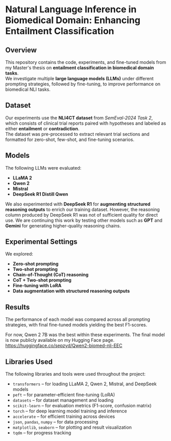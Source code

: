# Natural Language Inference in Biomedical Domain: Enhancing Entailment Classification

## Overview
This repository contains the code, experiments, and fine-tuned models from my Master's thesis on **entailment classification in biomedical domain tasks**.  
We investigate multiple **large language models (LLMs)** under different prompting strategies, followed by fine-tuning, to improve performance on biomedical NLI tasks.

## Dataset
Our experiments use the **NLI4CT dataset** from *SemEval-2024 Task 2*, which consists of clinical trial reports paired with hypotheses and labeled as either **entailment** or **contradiction**.  
The dataset was pre-processed to extract relevant trial sections and formatted for zero-shot, few-shot, and fine-tuning scenarios.

## Models
The following LLMs were evaluated:
- **LLaMA 2**
- **Qwen 2**
- **Mistral**
- **DeepSeek R1 Distill Qwen**

We also experimented with **DeepSeek R1** for **augmenting structured reasoning outputs** to enrich our training dataset. However, the reasoning column produced by DeepSeek R1 was not of sufficient quality for direct use. We are continuing this work by testing other models such as **GPT** and **Gemini** for generating higher-quality reasoning chains.

## Experimental Settings
We explored:
- **Zero-shot prompting**
- **Two-shot prompting**
- **Chain-of-Thought (CoT) reasoning**
- **CoT + Two-shot prompting**
- **Fine-tuning with LoRA**
- **Data augmentation with structured reasoning outputs**

## Results
The performance of each model was compared across all prompting strategies, with final fine-tuned models yielding the best F1-scores.

For now, Qwen 2 7B was the best within these experiments.
The final model is now publicly available on my Hugging Face page.
https://huggingface.co/sepzyd/Qwen2-biomed-nli-EEC

## Libraries Used
The following libraries and tools were used throughout the project:

- `transformers` – for loading LLaMA 2, Qwen 2, Mistral, and DeepSeek models
- `peft` – for parameter-efficient fine-tuning (LoRA)
- `datasets` – for dataset management and loading
- `scikit-learn` – for evaluation metrics (F1-score, confusion matrix)
- `torch` – for deep learning model training and inference
- `accelerate` – for efficient training across devices
- `json`, `pandas`, `numpy` – for data processing
- `matplotlib`, `seaborn` – for plotting and result visualization
- `tqdm` – for progress tracking
